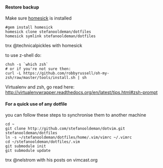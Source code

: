 #### Restore backup

Make sure [homesick](http://rubygems.org/gems/homesick "homesick is handles all your symlinks :] ") is installed

    #gem install homesick
    homesick clone stefanooldeman/dotfiles
    homesick symlink stefanooldeman/dotfiles

tnx @technicalpickles with homesick

to use z-shell do:

    chsh -s `which zsh`
    # or if you're not sure then:
    curl -L https://github.com/robbyrussell/oh-my-zsh/raw/master/tools/install.sh | sh

Virtualenv and zsh, go read here: http://virtualenvwrapper.readthedocs.org/en/latest/tips.html#zsh-prompt

#### For a quick use of any dotfile

you can follow these steps to synchronise them to another machine

    cd ~
    git clone http://github.com/stefanooldeman/dotvim.git stefanooldeman/dotfiles
    ln -s ~/stefanooldeman/dotfiles/home/.vim/vimrc ~/.vimrc
    cd ~/stefanooldeman/dotfiles/.vim
    git submodule init
    git submodule update

tnx @nelstrom with his posts on vimcast.org
